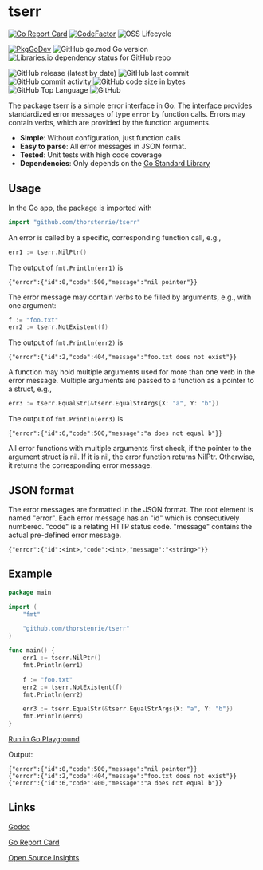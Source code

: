 # tserr

[![Go Report Card](https://goreportcard.com/badge/github.com/thorstenrie/tserr)](https://goreportcard.com/report/github.com/thorstenrie/tserr)
[![CodeFactor](https://www.codefactor.io/repository/github/thorstenrie/tserr/badge)](https://www.codefactor.io/repository/github/thorstenrie/tserr)
![OSS Lifecycle](https://img.shields.io/osslifecycle/thorstenrie/tserr)

[![PkgGoDev](https://pkg.go.dev/badge/mod/github.com/thorstenrie/tserr)](https://pkg.go.dev/mod/github.com/thorstenrie/tserr)
![GitHub go.mod Go version](https://img.shields.io/github/go-mod/go-version/thorstenrie/tserr)
![Libraries.io dependency status for GitHub repo](https://img.shields.io/librariesio/github/thorstenrie/tserr)

![GitHub release (latest by date)](https://img.shields.io/github/v/release/thorstenrie/tserr)
![GitHub last commit](https://img.shields.io/github/last-commit/thorstenrie/tserr)
![GitHub commit activity](https://img.shields.io/github/commit-activity/m/thorstenrie/tserr)
![GitHub code size in bytes](https://img.shields.io/github/languages/code-size/thorstenrie/tserr)
![GitHub Top Language](https://img.shields.io/github/languages/top/thorstenrie/tserr)
![GitHub](https://img.shields.io/github/license/thorstenrie/tserr)

The package tserr is a simple error interface in [Go](https://go.dev/). The interface provides standardized error messages of type `error` by function calls. Errors may contain verbs, which are provided by the function arguments.

- **Simple**: Without configuration, just function calls
- **Easy to parse**: All error messages in JSON format.
- **Tested**: Unit tests with high code coverage
- **Dependencies**: Only depends on the [Go Standard Library](https://pkg.go.dev/std)

## Usage

In the Go app, the package is imported with

```go
import "github.com/thorstenrie/tserr"
```

An error is called by a specific, corresponding function call, e.g., 

```go
err1 := tserr.NilPtr()
```

The output of `fmt.Println(err1)` is

```
{"error":{"id":0,"code":500,"message":"nil pointer"}}
```

The error message may contain verbs to be filled by arguments, e.g., with one argument:

```go
f := "foo.txt"
err2 := tserr.NotExistent(f)
```

The output of `fmt.Println(err2)` is

```
{"error":{"id":2,"code":404,"message":"foo.txt does not exist"}}
```

A function may hold multiple arguments used for more than one verb in the error message. Multiple arguments are passed to a function as a pointer to a struct, e.g.,

```go
err3 := tserr.EqualStr(&tserr.EqualStrArgs{X: "a", Y: "b"})
```

The output of `fmt.Println(err3)` is

```
{"error":{"id":6,"code":500,"message":"a does not equal b"}}
```

All error functions with multiple arguments first check, if the pointer to the argument struct is nil. If it is nil, the error function returns NilPtr. Otherwise, it returns the corresponding error message.

## JSON format

The error messages are formatted in the JSON format. The root element is named "error". Each error message has an "id" which is consecutively numbered. "code" is a relating HTTP status code. "message" contains the actual pre-defined error message.

```
{"error":{"id":<int>,"code":<int>,"message":"<string>"}}
```

## Example

```go
package main

import (
	"fmt"

	"github.com/thorstenrie/tserr"
)

func main() {
	err1 := tserr.NilPtr()
	fmt.Println(err1)

	f := "foo.txt"
	err2 := tserr.NotExistent(f)
	fmt.Println(err2)

	err3 := tserr.EqualStr(&tserr.EqualStrArgs{X: "a", Y: "b"})
	fmt.Println(err3)
}
```

[Run in Go Playground](https://go.dev/play/p/L5u1D2Iy_M5)

Output:
```
{"error":{"id":0,"code":500,"message":"nil pointer"}}
{"error":{"id":2,"code":404,"message":"foo.txt does not exist"}}
{"error":{"id":6,"code":400,"message":"a does not equal b"}}
```

## Links

[Godoc](https://pkg.go.dev/github.com/thorstenrie/tserr)

[Go Report Card](https://goreportcard.com/report/github.com/thorstenrie/tserr)

[Open Source Insights](https://deps.dev/go/github.com%2Fthorstenrie%2Ftserr)
